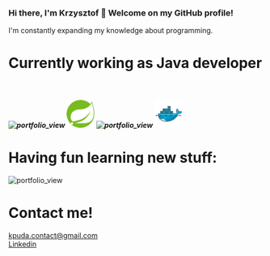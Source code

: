 ### Hi there, I'm Krzysztof 👋 Welcome on my GitHub profile!

I'm constantly expanding my knowledge about programming.
<h1>Currently working as Java developer</h1>
<br>
<h5><img width="55" alt="portfolio_view" src="https://raw.githubusercontent.com/jmnote/z-icons/master/svg/java.svg"> <img width="55" alt="portfolio_view" src="https://raw.githubusercontent.com/devicons/devicon/2ae2a900d2f041da66e950e4d48052658d850630/icons/spring/spring-original.svg"> <img width="50" alt="portfolio_view" src="https://raw.githubusercontent.com/jmnote/z-icons/master/svg/git.svg">  <img width="55" alt="portfolio_view" src="https://raw.githubusercontent.com/devicons/devicon/2ae2a900d2f041da66e950e4d48052658d850630/icons/docker/docker-original.svg"></h5>
<h1>Having fun learning new stuff:</h1>

<img width="55" alt="portfolio_view" src="https://raw.githubusercontent.com/jmnote/z-icons/master/svg/python.svg">

<h1>Contact me!</h1>

kpuda.contact@gmail.com<br>
<a href="https://www.linkedin.com/in/krzysztof-puda-aaa5ab1b6/">Linkedin</a>

<!--
**kpuda/kpuda** is a ✨ _special_ ✨ repository because its `README.md` (this file) appears on your GitHub profile.

Here are some ideas to get you started:

- 🔭 I’m currently working on ...
- 🌱 I’m currently learning ...
- 👯 I’m looking to collaborate on ...
- 🤔 I’m looking for help with ...
- 💬 Ask me about ...
- 📫 How to reach me: ...
- 😄 Pronouns: ...
- ⚡ Fun fact: ...
-->
